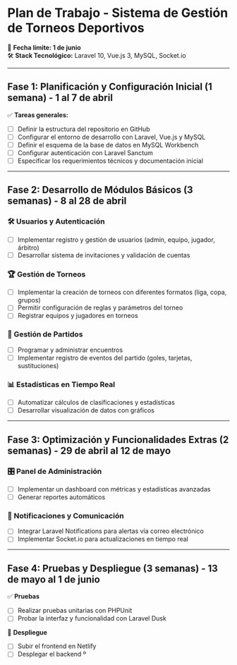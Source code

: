 # Plan de Trabajo - Sistema de Gestión de Torneos Deportivos

📅 **Fecha límite: 1 de junio**  
🛠 **Stack Tecnológico:** Laravel 10, Vue.js 3, MySQL, Socket.io  

---

## **Fase 1: Planificación y Configuración Inicial (1 semana) - 1 al 7 de abril**  
✅ **Tareas generales:**  
- [ ] Definir la estructura del repositorio en GitHub  
- [ ] Configurar el entorno de desarrollo con Laravel, Vue.js y MySQL  
- [ ] Definir el esquema de la base de datos en MySQL Workbench  
- [ ] Configurar autenticación con Laravel Sanctum  
- [ ] Especificar los requerimientos técnicos y documentación inicial  

---

## **Fase 2: Desarrollo de Módulos Básicos (3 semanas) - 8 al 28 de abril**  

### **🛠 Usuarios y Autenticación**  
- [ ] Implementar registro y gestión de usuarios (admin, equipo, jugador, árbitro)  
- [ ] Desarrollar sistema de invitaciones y validación de cuentas  

### **🏆 Gestión de Torneos**  
- [ ] Implementar la creación de torneos con diferentes formatos (liga, copa, grupos)  
- [ ] Permitir configuración de reglas y parámetros del torneo  
- [ ] Registrar equipos y jugadores en torneos  

### **📅 Gestión de Partidos**  
- [ ] Programar y administrar encuentros  
- [ ] Implementar registro de eventos del partido (goles, tarjetas, sustituciones)  

### **📊 Estadísticas en Tiempo Real**  
- [ ] Automatizar cálculos de clasificaciones y estadísticas  
- [ ] Desarrollar visualización de datos con gráficos  

---

## **Fase 3: Optimización y Funcionalidades Extras (2 semanas) - 29 de abril al 12 de mayo**  

### **🎛 Panel de Administración**  
- [ ] Implementar un dashboard con métricas y estadísticas avanzadas  
- [ ] Generar reportes automáticos  

### **📢 Notificaciones y Comunicación**  
- [ ] Integrar Laravel Notifications para alertas vía correo electrónico  
- [ ] Implementar Socket.io para actualizaciones en tiempo real  

---

## **Fase 4: Pruebas y Despliegue (3 semanas) - 13 de mayo al 1 de junio**  

✅ **Pruebas**  
- [ ] Realizar pruebas unitarias con PHPUnit  
- [ ] Probar la interfaz y funcionalidad con Laravel Dusk  

🚀 **Despliegue**  
- [ ] Subir el frontend en Netlify  
- [ ] Desplegar el backend º    
